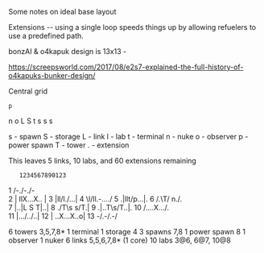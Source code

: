 Some notes on ideal base layout

Extensions -- using a single loop speeds things up by allowing refuelers to use
a predefined path.

bonzAI & o4kapuk design is 13x13 -

https://screepsworld.com/2017/08/e2s7-explained-the-full-history-of-o4kapuks-bunker-design/

Central grid

    p
   n o
  L S t
   s s
    s

s - spawn
S - storage
L - link
l - lab
t - terminal
n - nuke
o - observer
p - power spawn
T - tower
. - extension

This leaves 5 links, 10 labs, and 60 extensions remaining

       1234567890123

 1      /-\./-\./-\
 2     | llX...X.. |
 3     |ll/l\./.\..|
 4     \l/ll.-...\./
 5     .|llt/p\...|.
 6     /.\T/  n\./.\
 7     |..|L S T|..|
 8     \./T\s s/T\.|
 9     .|..T\s/T..|.
10     /.\...X.../.\
11     |..\./.\./..|
12     | ..X...X..o|
13      \-/.\-/.\-/

6 towers  3,5,7,8*
1 terminal
1 storage 4
3 spawns 7,8
1 power spawn 8
1 observer
1 nuker
6 links 5,5,6,7,8* (1 core)
10 labs 3@6, 6@7, 10@8
